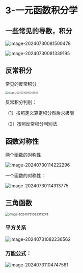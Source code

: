 # 3-一元函数积分学

## 一些常见的导数，积分

![image-20240730081500478](https://typora-1310242472.cos.ap-nanjing.myqcloud.com/typora_img/image-20240730081500478.png)

![image-20240730081339195](https://typora-1310242472.cos.ap-nanjing.myqcloud.com/typora_img/image-20240730081339195.png)

## 反常积分

常见的反常积分

<img src="https://typora-1310242472.cos.ap-nanjing.myqcloud.com/typora_img/image-20240730091249554.png" alt="image-20240730091249554" style="zoom:50%;" />

反常积分判别：

（1）按照定义算定积分然后求极限

（2）按照反常积分判别法

## 函数对称性

两个函数的对称性

![image-20240730114222296](https://typora-1310242472.cos.ap-nanjing.myqcloud.com/typora_img/image-20240730114222296.png)

一个函数的对称性：

![image-20240730114313775](https://typora-1310242472.cos.ap-nanjing.myqcloud.com/typora_img/image-20240730114313775.png)

## 三角函数

<img src="https://typora-1310242472.cos.ap-nanjing.myqcloud.com/typora_img/image-20240731082313279.png" alt="image-20240731082313279" style="zoom:67%;" />

### **平方关系**

![image-20240731082236562](https://typora-1310242472.cos.ap-nanjing.myqcloud.com/typora_img/image-20240731082236562.png)



### **万能公式：**

![image-20240731104747581](https://typora-1310242472.cos.ap-nanjing.myqcloud.com/typora_img/image-20240731104747581.png)

